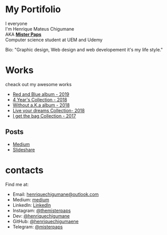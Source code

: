 # My Portifolio
I everyone <br> 
 I'm Henrique Mateus Chigumane <br>
 AKA <strong>[Mister Paps](https://www.instagram.com/themisterpaps)</strong><br> 
 Computer science student at UEM and Udemy 

 Bio: "Graphic design, Web design and web developement it's my life style."

 # Works
 cheack out my awesome works
  - [Red and Blue album - 2019](https://www.instagram.com/themisterpaps) 
  - [4 Year's Collection - 2018](https://www.instagram.com/themisterpaps)
  - [Without a.K.a album - 2018](https://www.instagram.com/themisterpaps)
  - [Live your dreams Collection- 2018](https://www.instagram.com/themisterpaps)
  - [I get the bag Collection - 2017](https://www.instagram.com/themisterpaps)  
  ## Posts  
  - [Medium ](http://#.com/)
  - [Slideshare ](http://slideshare.com/)

  # contacts
  Find me at:  
- Email: henriquechigumane@outlook.com  
- Medium: [medium]()
- LinkedIn: [LinkedIn]()
- Instagram: [@themisterpaps](https://www.instagram.com/themisterpaps)
- Dev: [@henriquechigumane](https://dev.to/henriquechigumane)
- GitHub: [@henriquechigumaene](https://github.com/HenriqueChigumane/)
- Telegram: [@misterpaps]()